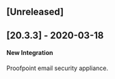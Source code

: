 ## [Unreleased]


## [20.3.3] - 2020-03-18
#### New Integration
Proofpoint email security appliance.